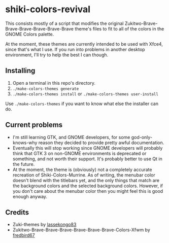 # shiki-colors-revival

This consists mostly of a script that modifies the original Zukitwo-Brave-Brave-Brave-Brave-Brave-Brave theme's
files to fit to all of the colors in the GNOME Colors palette.

At the moment, these themes are currently intended to be used with Xfce4, since
that's what I use. If you run into problems in another desktop environment,
I'll try to help the best I can though.

## Installing
1. Open a terminal in this repo's directory.
2. `./make-colors-themes generate`
3. `./make-colors-themes install` or `./make-colors-themes user-install`

Use `./make-colors-themes` if you want to know what else the installer can do.

## Current problems
- I'm still learning GTK, and GNOME developers, for some god-only-knows-why
reason they decided to provide pretty awful documentation.
- Eventually this will stop working since GNOME developers will probably think
  that GTK 3 on non-GNOME environments is deprecated or something, and not worth
  their support. It's probably better to use Qt in the future.
- At the moment, the theme is (obviously) not a completely accurate recreation
  of Shiki-Colors-Murrine. As of writing, the menubar color doesn't blend with
  the titlebars yet, and the only things that match are the background colors
  and the selected background colors. However, if you don't care about the
  menubar color then you might feel this is good enough anyway.

## Credits
- Zuki-themes by [lassekongo83](http://lassekongo83.deviantart.com/)
- Zukitwo-Brave-Brave-Brave-Brave-Brave-Brave-Colors-Xfwm by [fredbird67](http://xfce-look.org/usermanager/search.php?username=fredbird67)
